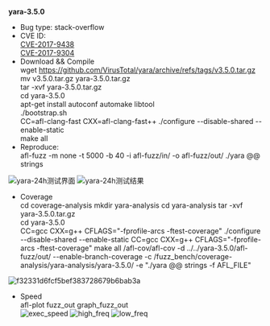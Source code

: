 **yara-3.5.0**
* Bug type: stack-overflow
* CVE ID:    
[CVE-2017-9438](https://cve.mitre.org/cgi-bin/cvename.cgi?name=CVE-2017-9438)    
[CVE-2017-9304](https://cve.mitre.org/cgi-bin/cvename.cgi?name=CVE-2017-9304)    
* Download && Compile    
wget https://github.com/VirusTotal/yara/archive/refs/tags/v3.5.0.tar.gz    
mv v3.5.0.tar.gz yara-3.5.0.tar.gz    
tar -xvf yara-3.5.0.tar.gz     
cd yara-3.5.0    
apt-get install autoconf automake libtool       
./bootstrap.sh     
CC=afl-clang-fast CXX=afl-clang-fast++ ./configure --disable-shared --enable-static    
make all    
* Reproduce:    
afl-fuzz -m none -t 5000 -b 40 -i afl-fuzz/in/ -o afl-fuzz/out/ ./yara @@ strings    

![yara-24h测试界面](https://user-images.githubusercontent.com/76025773/221400746-3e9af6e5-0311-49b9-819d-c28cc253d42c.png)
![yara-24h测试结果](https://user-images.githubusercontent.com/76025773/221400749-ec1c073b-c615-4899-9ba5-287177639ef4.png)

* Coverage              
cd coverage-analysis
mkdir yara-analysis
cd yara-analysis
tar -xvf yara-3.5.0.tar.gz   
cd yara-3.5.0                                   
CC=gcc CXX=g++ CFLAGS="-fprofile-arcs -ftest-coverage" ./configure --disable-shared --enable-static
CC=gcc CXX=g++ CFLAGS="-fprofile-arcs -ftest-coverage" make all
/afl-cov/afl-cov -d ../../yara-3.5.0/afl-fuzz/out/ --enable-branch-coverage -c /fuzz_bench/coverage-analysis/yara-analysis/yara-3.5.0/ -e "./yara @@ strings  -f AFL_FILE"                      

![f32331d6fcf5bef383728679b6bab3a](https://user-images.githubusercontent.com/76025773/221402088-24eacb20-75d3-45a9-b7fa-2948d9a326f6.png)

* Speed     
afl-plot fuzz_out graph_fuzz_out        
![exec_speed](https://user-images.githubusercontent.com/76025773/221400735-e6414017-8dca-4867-abcd-bfa16734dc19.png)
![high_freq](https://user-images.githubusercontent.com/76025773/221400737-b31d2c3b-a007-462b-9534-069038db157b.png)
![low_freq](https://user-images.githubusercontent.com/76025773/221400740-9f960cdb-d2e2-4c39-8b58-9969605f1344.png)
